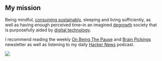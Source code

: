 ## My mission
Being mindful, [consuming sustainably](http://scorai.org/), sleeping and living sufficiently, as well as having enough perceived time–in an imagined [degrowth](https://degrowth.org/) society that is purposefully aided by [digital technology](http://sheetgo.com/).

I recommend reading the weekly [On Being The Pause](https://onbeing.org/newsletter/) and [Brain Pickings](https://www.brainpickings.org/) newsletter as well as listening to my daily [Hacker News](https://anchor.fm/orschiro) podcast.

![](https://raw.githubusercontent.com/orschiro/about/master/favicon.ico)
